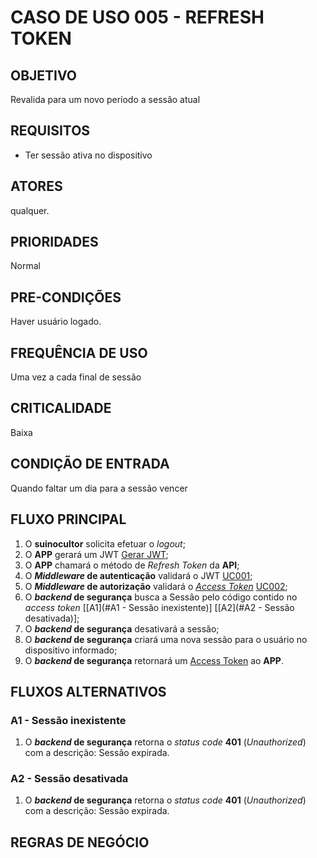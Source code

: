 # CASO DE USO 005 - REFRESH TOKEN
## OBJETIVO
Revalida para um novo período a sessão atual

## REQUISITOS
- Ter sessão ativa no dispositivo

## ATORES
qualquer.

## PRIORIDADES
Normal

## PRE-CONDIÇÕES
Haver usuário logado.

## FREQUÊNCIA DE USO
Uma vez a cada final de sessão

## CRITICALIDADE
Baixa

## CONDIÇÃO DE ENTRADA
Quando faltar um dia para a sessão vencer

## FLUXO PRINCIPAL
1. O **suinocultor** solicita efetuar o *logout*;
2. O **APP** gerará um JWT [Gerar JWT];
3. O **APP** chamará o método de *Refresh Token* da **API**;
4.  O ***Middleware* de autenticação** validará o JWT [UC001];
5. O ***Middleware* de autorização** validará o *[Access Token]* [UC002];
6. O ***backend* de segurança** busca a Sessão pelo código contido no *access token* [[A1](#A1 - Sessão inexistente)] [[A2](#A2 - Sessão desativada)];
7. O ***backend* de segurança** desativará a sessão;
8. O ***backend* de segurança** criará uma nova sessão para o usuário no dispositivo informado;
10. O ***backend* de segurança** retornará um [Access Token] ao **APP**.

## FLUXOS ALTERNATIVOS
### A1 - Sessão inexistente
1. O ***backend* de segurança** retorna o *status code* **401** (*Unauthorized*) com a descrição: Sessão expirada.
### A2 - Sessão desativada
1. O ***backend* de segurança** retorna o *status code* **401** (*Unauthorized*) com a descrição: Sessão expirada.
## REGRAS DE NEGÓCIO


[//]: # (REFERENCE LINKS)

[Gerar JWT]: <../policy/gerar-jwt.md>
[Access Token]: <../policy/access-token.md>
[UC001]: <./uc001-validar-jwt.md>
[UC002]: <./uc002-validar-access-token.md>